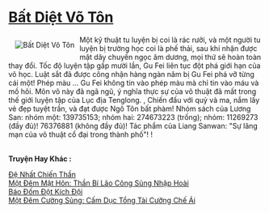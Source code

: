 <a href="https://truyenwiki.net/bat-diet-vo-ton.35730/" title="Bất Diệt Võ Tôn"><h1>Bất Diệt Võ Tôn</h1></a><div style="display:table"><img align="right" style="float: left; padding: 10px;" src="https://truyenwiki.net/a/img/str/src/35730.jpg" alt="Bất Diệt Võ Tôn">Một kỹ thuật tu luyện bị coi là rác rưởi, và một người tu luyện bị trường học coi là phế thải, sau khi nhận được mặt dây chuyền ngọc âm dương, mọi thứ sẽ hoàn toàn thay đổi. Tốc độ luyện tập gấp mười lần, Gu Fei liên tục đột phá giới hạn của võ học. Luật sắt đã được công nhận hàng ngàn năm bị Gu Fei phá vỡ từng cái một! Phép màu ... Gu Fei không tin vào phép màu mà chỉ tin vào máu và mồ hôi. Môn võ này đã ngã ngũ, ý nghĩa thực sự của võ thuật đã mất trong thế giới luyện tập của Lục địa Tenglong. , Chiến đấu với quỷ và ma, nắm lấy vẻ đẹp tuyệt trần, và đạt được Ngô Tôn bất phàm! Nhóm sách của Lương San: nhóm một: 139735153; nhóm hai: 274673223 (trống); nhóm: 11269273 (đầy đủ)! 76376881 (không đầy đủ)! Tác phẩm của Liang Sanwan: "Sự lãng mạn của võ thuật cổ đại trong thành phố"! !</div><p><br><b>Truyện Hay Khác :</b></p><a href="https://truyenwiki.net/de-nhat-chien-than.36069/" alt="Đệ Nhất Chiến Thần">Đệ Nhất Chiến Thần</a><br/><a href="https://github.com/nownovels/topcv/tree/master/truyenhay/35890" alt="Một Đêm Mật Hôn: Thần Bí Lão Công Sủng Nhập Hoài">Một Đêm Mật Hôn: Thần Bí Lão Công Sủng Nhập Hoài</a><br/><a href="https://sangtacviet.wordpress.com/2020/10/22/bao-dom-dot-kich-doi/" alt="Báo Đốm Đột Kích Đội">Báo Đốm Đột Kích Đội</a><br/><a href="https://sangtacviet.wordpress.com/2020/10/22/mot-dem-cuong-sung-cam-duc-tong-tai-cuong-che-ai/" alt="Một Đêm Cường Sủng: Cấm Dục Tổng Tài Cưỡng Chế Ái">Một Đêm Cường Sủng: Cấm Dục Tổng Tài Cưỡng Chế Ái</a><br/>